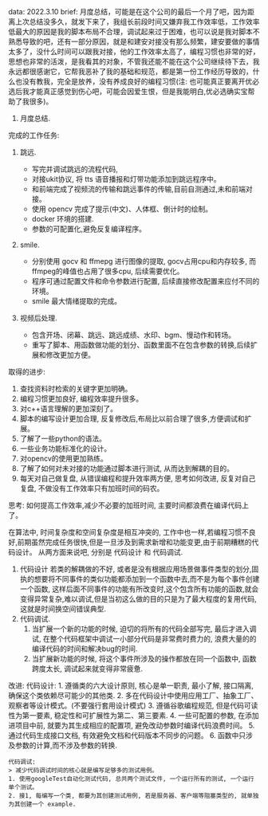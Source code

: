 data: 2022.3.10
brief: 月度总结，可能是在这个公司的最后一个月了吧，因为距离上次总结没多久，就发下来了，我组长前段时间又嫌弃我工作效率低，工作效率低最大的原因是我的脚本布局不合理，调试起来过于困难，也可以说是我对脚本不熟悉导致的吧，还有一部分原因，就是和建安对接没有那么频繁，建安要做的事情太多了，没什么时间可以跟我对接，他的工作效率太高了，编程习惯也非常的好，思想也非常的活泼，是我看其的对象，不管我还能不能在这个公司继续待下去，我永远都很感谢它，它帮我恶补了我的基础和规范，都是第一份工作经历导致的，什么也没有教我，完全是放养，没有养成良好的编程习惯(注: 也可能真正要离开优必选后我才能真正感觉到伤心吧，可能会因爱生恨，但是我能明白,优必选确实宝帮助了我很多)。

1. 月度总结.

完成的工作任务:
1. 跳远.
    * 写完并调试跳远的流程代码,
    * 对接ukit协议, 将 tts 语音播报和灯带功能添加到跳远程序中。
    * 和前端完成了视频流的传输和跳远事件的传输,目前自测通过,未和前端对接。
    * 使用 opencv 完成了提示(中文)、人体框、倒计时的绘制。
    * docker 环境的搭建.
    * 参数的可配置化,避免反复编译程序。
2. smile.
    * 分别使用 gocv 和 ffmepg 进行图像的提取, gocv占用cpu和内存较多, 而ffmpeg的峰值也占用了很多cpu, 后续需要优化。
    * 程序可通过配置文件和命令参数进行配置, 后续直接修改配置来应付不同的环境。
    * smile 最大情绪提取的完成。

3. 视频后处理.
    * 包含开场、闭幕、跳远、跳远成绩、水印、bgm、慢动作和转场。
    * 重写了脚本、用函数做功能的划分、函数里面不在包含参数的转换,后续扩展和修改更加方便。

取得的进步:
1. 查找资料时检索的关键字更加明确。
2. 编程习惯更加良好, 编程效率提升很多。
3. 对c++语言理解的更加深刻了。
4. 脚本的编写设计更加合理, 反复修改后,布局比以前合理了很多,方便调试和扩展。
5. 了解了一些python的语法。
6. 一些业务功能标准化的设计。
7. 对opencv的使用更加熟练。
8. 了解了如何对未对接的功能通过脚本进行测试, 从而达到解耦的目的。
9. 每天对自己做复盘, 从错误编程和提升效率两方便, 思考如何改进, 反复对自己复盘, 不做没有工作效率只有加班时间的码农。


思考:
如何提高工作效率,减少不必要的加班时间, 主要时间都浪费在编译代码上了。

在算法中, 时间复杂度和空间复杂度是相互冲突的, 工作中也一样,若编程习惯不良好,前期虽然完成任务很快,但是一旦涉及到需求新增和功能变更,由于前期糟糕的代码设计。
从两方面来说吧, 分别是 代码设计 和 代码调试.
1. 代码设计
若类的解耦做的不好, 或者是没有根据应用场景做事件类型的划分,固执的想要将不同事件的类似功能都添加到一个函数中去,而不是为每个事件创建一个函数, 这样后面不同事件的功能有所改变时,这个包含所有功能的函数,就会变得异常复杂,难以调试,但是当初这么做的目的只是为了最大程度的复用代码,这就是时间换空间错误典型.
2. 代码调试.
    1. 当扩展一个新的功能的时候, 迫切的将所有的代码全部写完, 最后才进入调试, 在整个代码框架中调试一小部分代码是非常费时费力的, 浪费大量的的编译代码的时间和解决bug的时间.
    2. 当扩展新功能的时候, 将这个事件所涉及的操作都放在同一个函数中, 函数跨度太长, 调试起来就变得非常疲惫.

改进:
    代码设计:
    1. 遵循类的六大设计原则, 核心是单一职责, 最小了解, 接口隔离, 确保这个类依赖尽可能少的其他类.
    2. 多在代码设计中使用应用工厂、抽象工厂、观察者等设计模式。(不要强行套用设计模式)
    3. 遵循谷歌编程规范, 但是代码可读性为第一要素, 稳定性和可扩展性为第二、第三要素.
    4. 一些可配置的参数, 在添加进项目中前, 就要为其生成相应的配置项, 避免改动参数时编译代码浪费时间。
    5. 通过代码生成接口文档, 有效避免文档和代码版本不同步的问题。
    6. 函数中只涉及参数的计算,而不涉及参数的转换.

    代码调试:
    > 减少代码调试时间的核心就是编写足够多的测试用例。
    1. 使用googleTest自动化测试代码, 总共两个测试文件, 一个运行所有的测试, 一个运行单个测试。
    2. 接1, 每编写一个类, 都要为其创建测试用例, 若是服务器、客户端等阻塞类型的, 就单独为其创建一个 example.  